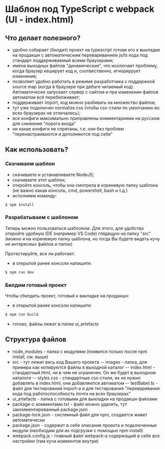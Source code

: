 # Шаблон под TypeScript с webpack (UI - index.html)

## Что делает полезного?

- удобно собирает (билдит) проект на typescript готовя его к выкладке на продакшн с автоматическим перевариванием js/ts кода под стандарт поддерживаемый всеми браузерами;
- имена выходных файлов "динамические", что исключает проблему, когда браузер кеширует код и, соотвественно, игнориррует изменения;
- позволяет удобно работать в режиме разработчика с поддержкой source map (когда в браузере при дебаге читаемый код). Автоматически запускает сервер с сайтом и при изменении файлов автоматом всё перебилживает;
- поддерживает import, код можно разбивать на множество файлов;
- тут уже подключен normalize.css (чтобы css-стили по умолчанию во всех браузерах не отличались);
- все конфиги максимально приправлены комментариями на русском для снижения "порога входа"
- ни какие конфиги не спрятаны, т.е. они без проблем "перенастраиваются и дополняются под себя"

## Как использовать?
### Скачиваем шаблон
- скачиваете и устанавливаете NodeJS;
- скачиваете этот шаблон;
- откройте консоль, чтобы она смотрела в кореневую папку шаблона (не важно какая консоль, cmd, powershell, bash и т.д.)
- исполняем команду:
```sh
$ npm install
```
### Разрабатываем с шаблоном
Теперь можно пользоваться шаблоном. Для этого, для удобства откройте удобную IDE (например VS Code) глядящую на папку "src" (можно и на коренемую папку шаблона, но тогда Вы будете видеть кучу не интересных файлов и папок)

Протестируйте, все ли работает:
- в открытой ранее консоли напишите:
```sh
$ npm run dev
```
### Билдим готовый проект
Чтобы сбилдить проект, готовый к вакладке на продакшн:
- в открытой ранее консоли напишите:
```sh
$ npm run build
```
- готово, файлы лежат в папке ui_artefacts

## Структура файлов
- node_modules - папка с модулями (появится только после npm install, см. выше)
- src - тут лежит весь код Вашего проекта
-- images - папка, для примера как копируются файлы в выходной каталог
-- index.html - стандартный html, ни в чем не ограничен. Он же будет в выходном каталоге
-- styles.css - стандартные css-стили, их не нужно добавлять в index.html, они добавляются автоматом
-- testBabel.ts - файл для тестирования import-а и для тестирования "переваривания кода под работоспособность почти на всех браузерах"
- ui_artefacts - папка с готовыми для выкладки на продакшн файлами
- package-с комментами.txt - файл можно удалить, тут закомментированный package.json
- package-lock.json - системный файл для npm, создается живет автоматически
- package.json - содержит в себе описание проекта и подключенные модули (необходим для их подгрузки с помощью npm install)
- webpack.config.js - главный файл webpack-а содержащий в себе все настройки (там куча комментов внутри)
